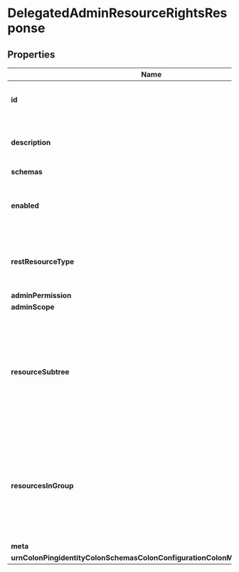 

# DelegatedAdminResourceRightsResponse


## Properties

| Name | Type | Description | Notes |
|------------ | ------------- | ------------- | -------------|
|**id** | **String** | Name of the Delegated Admin Resource Rights |  |
|**description** | **String** | A description for this Delegated Admin Resource Rights |  [optional] |
|**schemas** | **List&lt;EnumdelegatedAdminResourceRightsSchemaUrn&gt;** |  |  [optional] |
|**enabled** | **Boolean** | Indicates whether these Delegated Admin Resource Rights are enabled. |  |
|**restResourceType** | **String** | Specifies the resource type applicable to these Delegated Admin Resource Rights. |  |
|**adminPermission** | **List&lt;EnumdelegatedAdminResourceRightsAdminPermissionProp&gt;** |  |  [optional] |
|**adminScope** | **EnumdelegatedAdminResourceRightsAdminScopeProp** |  |  [optional] |
|**resourceSubtree** | **List&lt;String&gt;** | Specifies subtrees within the search base whose entries can be managed by the administrator(s). The admin-scope must be set to resources-in-specific-subtrees. |  [optional] |
|**resourcesInGroup** | **List&lt;String&gt;** | Specifies groups whose members can be managed by the administrator(s). The admin-scope must be set to resources-in-specific-groups. |  [optional] |
|**meta** | [**MetaMeta**](MetaMeta.md) |  |  [optional] |
|**urnColonPingidentityColonSchemasColonConfigurationColonMessagesColon20** | [**MetaUrnPingidentitySchemasConfigurationMessages20**](MetaUrnPingidentitySchemasConfigurationMessages20.md) |  |  [optional] |



